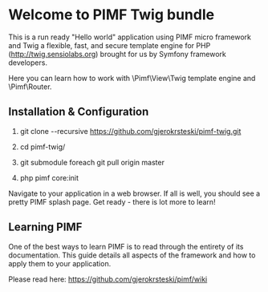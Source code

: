 Welcome to PIMF Twig bundle
===========================
This is a run ready "Hello world" application using PIMF micro framework and Twig a flexible, fast, and secure template
engine for PHP (http://twig.sensiolabs.org) brought for us by Symfony framework developers.

Here you can learn how to work with \Pimf\View\Twig template engine and \Pimf\Router.

Installation & Configuration
----------------------------

1. git clone --recursive https://github.com/gjerokrsteski/pimf-twig.git

2. cd pimf-twig/

3. git submodule foreach git pull origin master

4. php pimf core:init

Navigate to your application in a web browser. If all is well, you should see a pretty PIMF splash page. Get ready - there is lot more to learn!

Learning PIMF
-------------
One of the best ways to learn PIMF is to read through the entirety of its documentation. This guide details all aspects of the framework and how to apply them to your application.

Please read here: https://github.com/gjerokrsteski/pimf/wiki

